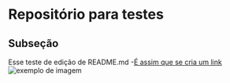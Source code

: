 # Repositório para testes
## Subseção
Esse teste de edição de README.md
-[É assim que se cria um link](http://jupyter.org/)
![exemplo de imagem](https://image.slidesharecdn.com/fourierseries-160329162813/95/fourier-series-4-638.jpg?cb=1459268902)
